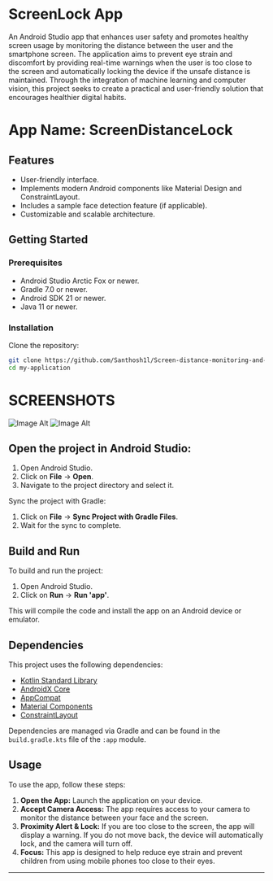
# ScreenLock App

An Android Studio app that enhances user safety and promotes healthy screen usage by monitoring the distance between the user and the smartphone screen. The application aims to prevent eye strain and discomfort by providing real-time warnings when the user is too close to the screen and automatically locking the device if the unsafe distance is maintained. Through the integration of machine learning and computer vision, this project seeks to create a practical and user-friendly solution that encourages healthier digital habits.


# App Name: ScreenDistanceLock
## Features

- User-friendly interface.
- Implements modern Android components like Material Design and ConstraintLayout.
- Includes a sample face detection feature (if applicable).
- Customizable and scalable architecture.

## Getting Started

### Prerequisites

- Android Studio Arctic Fox or newer.
- Gradle 7.0 or newer.
- Android SDK 21 or newer.
- Java 11 or newer.

### Installation

Clone the repository:

```bash
git clone https://github.com/Santhosh1l/Screen-distance-monitoring-and-lock-enhancing.git
cd my-application
```

# SCREENSHOTS

![Image Alt](https://github.com/Santhosh1l/Screen-distance-mointor-and-lock/blob/cc544d857e321603a0d68916f0c9ec0f9f68d1ee/permission.jpg)
![Image Alt](https://github.com/Santhosh1l/Screen-distance-mointor-and-lock/blob/cc544d857e321603a0d68916f0c9ec0f9f68d1ee/MESSAGE.jpeg)


## Open the project in Android Studio:

1. Open Android Studio.
2. Click on **File** -> **Open**.
3. Navigate to the project directory and select it.

Sync the project with Gradle:

1. Click on **File** -> **Sync Project with Gradle Files**.
2. Wait for the sync to complete.

## Build and Run

To build and run the project:

1. Open Android Studio.
2. Click on **Run** -> **Run 'app'**.

This will compile the code and install the app on an Android device or emulator.

## Dependencies

This project uses the following dependencies:

- [Kotlin Standard Library](https://kotlinlang.org/api/latest/jvm/stdlib/)
- [AndroidX Core](https://developer.android.com/jetpack/androidx/releases/core)
- [AppCompat](https://developer.android.com/jetpack/androidx/releases/appcompat)
- [Material Components](https://material.io/develop/android)
- [ConstraintLayout](https://developer.android.com/reference/androidx/constraintlayout/widget/ConstraintLayout)

Dependencies are managed via Gradle and can be found in the `build.gradle.kts` file of the `:app` module.

## Usage

To use the app, follow these steps:

1. **Open the App:** Launch the application on your device.
2. **Accept Camera Access:** The app requires access to your camera to monitor the distance between your face and the screen.
3. **Proximity Alert & Lock:** If you are too close to the screen, the app will display a warning. If you do not move back, the device will automatically lock, and the camera will turn off.
4. **Focus:** This app is designed to help reduce eye strain and prevent children from using mobile phones too close to their eyes.

---


